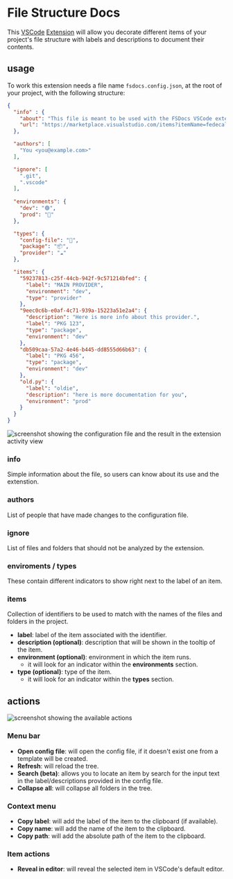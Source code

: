 # File Structure Docs

This [VSCode](https://code.visualstudio.com/) [Extension](https://marketplace.visualstudio.com/VSCode) will 
allow you decorate different items of your project's file structure with labels and descriptions to document their contents.


## usage

To work this extension needs a file name `fsdocs.config.json`, at the root of your project, with the following structure:

```json
{
  "info" : {
    "about": "This file is meant to be used with the FSDocs VSCode extension",
    "url": "https://marketplace.visualstudio.com/items?itemName=fedecalendino.fsdocs"
  },

  "authors": [
    "You <you@example.com>"
  ],

  "ignore": [
    ".git",
    ".vscode"
  ],
  
  "environments": {
    "dev": "🟢",
    "prod": "🔴"
  },

  "types": {
    "config-file": "📄️",
    "package": "📦️",
    "provider": "☁️️"
  },

  "items": {
    "59237813-c25f-44cb-942f-9c571214bfed": {
      "label": "MAIN PROVIDER",
      "environment": "dev",
      "type": "provider"
    },
    "9eec0c6b-e0af-4c71-939a-15223a51e2a4": {
      "description": "Here is more info about this provider.",
      "label": "PKG 123",
      "type": "package",
      "environment": "dev"
    },
    "db509caa-57a2-4e46-b445-dd8555d66b63": {
      "label": "PKG 456",
      "type": "package",
      "environment": "dev"
    },
    "old.py": {
      "label": "oldie",
      "description": "here is more documentation for you",
      "environment": "prod"
    }
  }
}
```

![screenshot showing the configuration file and the result in the extension activity view](https://raw.githubusercontent.com/fedecalendino/vscode-fsdocs/main/images/screenshot.png)


### info

Simple information about the file, so users can know about its use and the extenstion.


### authors

List of people that have made changes to the configuration file.


### ignore

List of files and folders that should not be analyzed by the extension.


### enviroments / types

These contain different indicators to show right next to the label of an item.


### items

Collection of identifiers to be used to match with the names of the files and folders in the project. 

* **label**: label of the item associated with the identifier.
* **description (optional)**: description that will be shown in the tooltip of the item.
* **environment (optional)**: environment in which the item runs.
    * it will look for an indicator within the **environments** section.
* **type (optional)**: type of the item.
    * it will look for an indicator within the **types** section.



## actions

![screenshot showing the available actions](https://raw.githubusercontent.com/fedecalendino/vscode-fsdocs/main/images/actions.png)


### Menu bar

* **Open config file**: will open the config file, if it doesn't exist one from a template will be created.
* **Refresh**: will reload the tree.
* **Search (beta)**: allows you to locate an item by search for the input text in the label/descriptions provided in the config file.
* **Collapse all**: will collapse all folders in the tree.


### Context menu

* **Copy label**: will add the label of the item to the clipboard (if available).
* **Copy name**: will add the name of the item to the clipboard.
* **Copy path**: will add the absolute path of the item to the clipboard.


### Item actions

* **Reveal in editor**: will reveal the selected item in VSCode's default editor.